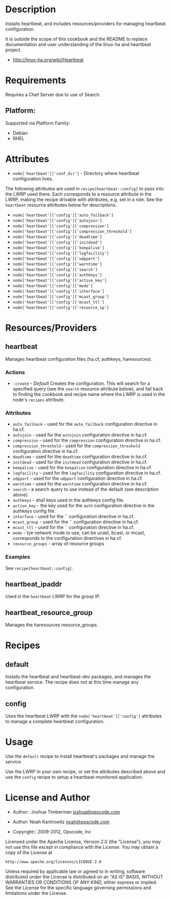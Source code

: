 Description
===========

Installs heartbeat, and includes resources/providers for managing
heartbeat configuration.

It is outside the scope of this cookbook and the README to replace
documentation and user understanding of the linux-ha and heartbeat
project.

* http://linux-ha.org/wiki/Heartbeat

Requirements
============

Requires a Chef Server due to use of Search.

## Platform:

Supported via Platform Family:

* Debian
* RHEL

Attributes
==========

* `node['heartbeat']['conf_dir']` - Directory where heartbeat
  configuration lives.

The following attributes are used in `recipe[heartbeat::config]` to
pass into the LWRP used there. Each corresponds to a resource
attribute in the LWRP, making the recipe drivable with attributes,
e.g. set in a role. See the `heartbeat` resource attributes below for
descriptions.

* `node['heartbeat']['config']['auto_failback']`
* `node['heartbeat']['config']['autojoin']`
* `node['heartbeat']['config']['compression']`
* `node['heartbeat']['config']['compression_threshold']`
* `node['heartbeat']['config']['deadtime']`
* `node['heartbeat']['config']['initdead']`
* `node['heartbeat']['config']['keepalive']`
* `node['heartbeat']['config']['logfacility']`
* `node['heartbeat']['config']['udpport']`
* `node['heartbeat']['config']['warntime']`
* `node['heartbeat']['config']['search']`
* `node['heartbeat']['config']['authkeys']`
* `node['heartbeat']['config']['active_key']`
* `node['heartbeat']['config']['mode']`
* `node['heartbeat']['config']['interface']`
* `node['heartbeat']['config']['mcast_group']`
* `node['heartbeat']['config']['mcast_ttl']`
* `node['heartbeat']['config']['resource_ip']`

Resources/Providers
===================

## heartbeat

Manages heartbeat configuration files (ha.cf, authkeys, haresources).

### Actions

* `:create` - *Default* Creates the configuration. This will search for a
  specified query (see the `search` resource attribute below), and
  fall back to finding the cookbook and recipe name where the LWRP is
  used in the node's `recipes` attribute.

### Attributes

* `auto_failback` - used for the `auto_failback` configuration directive in ha.cf.
* `autojoin` - used for the `autojoin` configuration directive in ha.cf.
* `compression` - used for the `compression` configuration directive in ha.cf.
* `compression_threshold` - used for the `compression_threshold` configuration directive in ha.cf.
* `deadtime` - used for the `deadtime` configuration directive in ha.cf.
* `initdead` - used for the `initdead` configuration directive in ha.cf.
* `keepalive` - used for the `keepalive` configuration directive in ha.cf.
* `logfacility` - used for the `logfacility` configuration directive in ha.cf.
* `udpport` - used for the `udpport` configuration directive in ha.cf.
* `warntime` - used for the `warntime` configuration directive in ha.cf.
* `search` - a search query to use instead of the default (see
  description above).
* `authkeys` - sha1 keys used in the authkeys config file.
* `active_key` - the key used for the `auth` configuration directive
  in the authkeys config file.
* `interface` - used for the `` configuration directive in ha.cf.
* `mcast_group` - used for the `` configuration directive in ha.cf.
* `mcast_ttl` - used for the `` configuration directive in ha.cf.
* `mode` - tye network mode to use, can be ucast, bcast, or mcast,
  corresponds to the configuration directives in ha.cf.
* `resource_groups` - array of resource groups

### Examples

See `recipe[heartbeat::config]`.

## heartbeat\_ipaddr

Used in the `heartbeat` LWRP for the group IP.

## heartbeat\_resource\_group

Manages the haresources resource_groups.

Recipes
=======

default
-------

Installs the heartbeat and heartbeat-dev packages, and manages the
heartbeat service. The recipe does not at this time manage any configuration.

config
------

Uses the heartbeat LWRP with the `node['heartbeat']['config']`
attributes to manage a complete heartbeat configuration.

Usage
=====

Use the `default` recipe to install heartbeat's packages and manage
the service.

Use the LWRP in your own recipe, or set the attributes described above
and use the `config` recipe to setup a heartbeat-monitored application.

License and Author
==================

- Author:: Joshua Timberman <joshua@opscode.com>
- Author: Noah Kantrowitz <noah@opscode.com>

- Copyright:: 2009-2012, Opscode, Inc

Licensed under the Apache License, Version 2.0 (the "License");
you may not use this file except in compliance with the License.
You may obtain a copy of the License at

    http://www.apache.org/licenses/LICENSE-2.0

Unless required by applicable law or agreed to in writing, software
distributed under the License is distributed on an "AS IS" BASIS,
WITHOUT WARRANTIES OR CONDITIONS OF ANY KIND, either express or implied.
See the License for the specific language governing permissions and
limitations under the License.
